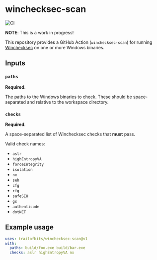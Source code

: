 winchecksec-scan
================

![CI](https://github.com/trailofbits/winchecksec-scan/workflows/CI/badge.svg)

**NOTE**: This is a work in progress!

This repository provides a GitHub Action (`winchecksec-scan`) for running
[Winchecksec](https://github.com/trailofbits/winchecksec) on one or more
Windows binaries.

## Inputs

### `paths`

**Required**.

The paths to the Windows binaries to check. These should be space-separated
and relative to the workspace directory.

### `checks`

**Required**.

A space-separated list of Winchecksec checks that **must** pass.

Valid check names:

* `aslr`
* `highEntropyVA`
* `forceIntegrity`
* `isolation`
* `nx`
* `seh`
* `cfg`
* `rfg`
* `safeSEH`
* `gs`
* `authenticode`
* `dotNET`

## Example usage

```yaml
uses: trailofbits/winchecksec-scan@v1
with:
  paths: build/foo.exe build/bar.exe
  checks: aslr highEntropyVA nx
```
